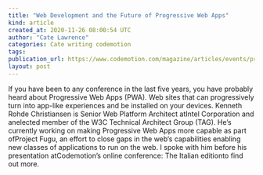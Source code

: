 ```yaml
---
title: "Web Development and the Future of Progressive Web Apps"
kind: article
created_at: 2020-11-26 08:00:54 UTC
author: "Cate Lawrence"
categories: Cate writing codemotion
tags: 
publication_url: https://www.codemotion.com/magazine/articles/events/progressive-web-apps/
layout: post
---
```

If you have been to any conference in the last five years, you have probably heard about Progressive Web Apps (PWA). Web sites that can progressively turn into app-like experiences and be installed on your devices. Kenneth Rohde Christiansen is Senior Web Platform Architect atIntel Corporation and anelected member of the W3C Technical Architect Group (TAG). He’s currently working on making Progressive Web Apps more capable as part ofProject Fugu, an effort to close gaps in the web‘s capabilities enabling new classes of applications to run on the web. I spoke with him before his presentation atCodemotion’s online conference: The Italian editionto find out more.

